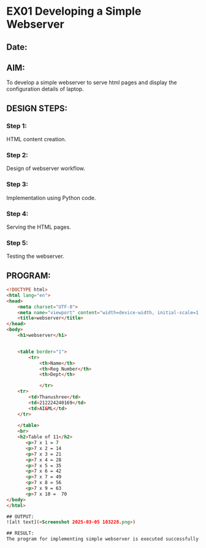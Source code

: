  
# EX01 Developing a Simple Webserver
## Date:

## AIM:
To develop a simple webserver to serve html pages and display the configuration details of laptop.

## DESIGN STEPS:
### Step 1: 
HTML content creation.

### Step 2:
Design of webserver workflow.

### Step 3:
Implementation using Python code.

### Step 4:
Serving the HTML pages.

### Step 5:
Testing the webserver.

## PROGRAM:
```html
<!DOCTYPE html>
<html lang="en">
<head>
    <meta charset="UTF-8">
    <meta name="viewport" content="width=device-width, initial-scale=1.0">
    <title>webserver</title>
</head>
<body>
    <h1>webserver</h1>


    <table border="1">
        <tr>
            <th>Name</th>
            <th>Reg Number</th>
            <th>Dept</th>

            </tr>
    <tr>
        <td>Thanushree</td>
        <td>212224240169</td>
        <td>AI&ML</td>
    </tr>
    
    </table>
    <br>
    <h2>Table of 11</h2>
       <p>7 x 1 = 7
       <p>7 x 2 = 14
       <p>7 x 3 = 21
       <p>7 x 4 = 28
       <p>7 x 5 = 35
       <p>7 x 6 = 42
       <p>7 x 7 = 49
       <p>7 x 8 = 56
       <p>7 x 9 = 63
       <p>7 x 10 =  70   
</body>
</html>

## OUTPUT:
![alt text](<Screenshot 2025-03-05 103228.png>)

## RESULT:
The program for implementing simple webserver is executed successfully.

